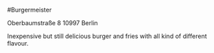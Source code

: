 #Burgermeister

Oberbaumstraße 8  10997 Berlin

Inexpensive but still delicious burger and fries with all kind of different flavour.
